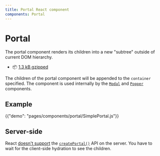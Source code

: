 ```yaml
---
title: Portal React component
components: Portal
---
```


# Portal

<p class="description">The portal component renders its children into a new "subtree" outside of current DOM hierarchy.</p>

- 📦 [1.3 kB gzipped](/size-snapshot)

The children of the portal component will be appended to the `container` specified.
The component is used internally by the [`Modal`](/components/modal/) and [`Popper`](/components/popper/) components.

## Example

{{"demo": "pages/components/portal/SimplePortal.js"}}

## Server-side

React [doesn't support](https://github.com/facebook/react/issues/13097) the [`createPortal()`](https://reactjs.org/docs/portals.html) API on the server.
You have to wait for the client-side hydration to see the children.

